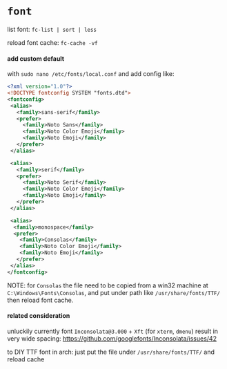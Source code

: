 # `font`

list font: `fc-list | sort | less`

reload font cache: `fc-cache -vf`


#### add custom default

with `sudo nano /etc/fonts/local.conf` and add config like:
```xml
<?xml version="1.0"?>
<!DOCTYPE fontconfig SYSTEM "fonts.dtd">
<fontconfig>
 <alias>
   <family>sans-serif</family>
   <prefer>
     <family>Noto Sans</family>
     <family>Noto Color Emoji</family>
     <family>Noto Emoji</family>
   </prefer> 
 </alias>

 <alias>
   <family>serif</family>
   <prefer>
     <family>Noto Serif</family>
     <family>Noto Color Emoji</family>
     <family>Noto Emoji</family>
   </prefer>
 </alias>

 <alias>
  <family>monospace</family>
  <prefer>
    <family>Consolas</family>
    <family>Noto Color Emoji</family>
    <family>Noto Emoji</family>
   </prefer>
 </alias>
</fontconfig>
```

NOTE: for `Consolas` the file need to be copied from a win32 machine at `C:\Windows\Fonts\Consolas`,
  and put under path like `/usr/share/fonts/TTF/` then reload font cache.


#### related consideration

unluckily currently font `Inconsolata@3.000` + `Xft` (for `xterm`, `dmenu`)
result in very wide spacing: https://github.com/googlefonts/Inconsolata/issues/42

to DIY TTF font in arch: just put the file under `/usr/share/fonts/TTF/` and reload cache
